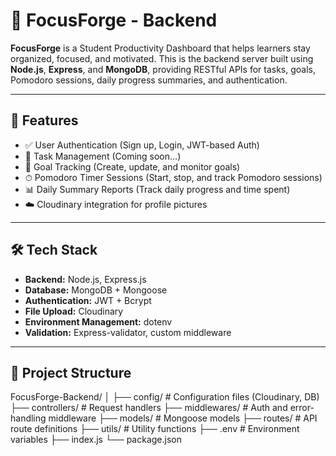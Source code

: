 # 🧠 FocusForge - Backend

**FocusForge** is a Student Productivity Dashboard that helps learners stay organized, focused, and motivated. This is the backend server built using **Node.js**, **Express**, and **MongoDB**, providing RESTful APIs for tasks, goals, Pomodoro sessions, daily progress summaries, and authentication.

---

## 🚀 Features

- ✅ User Authentication (Sign up, Login, JWT-based Auth)
- 📌 Task Management (Coming soon...)
- 🎯 Goal Tracking (Create, update, and monitor goals)
- ⏱ Pomodoro Timer Sessions (Start, stop, and track Pomodoro sessions)
- 📊 Daily Summary Reports (Track daily progress and time spent)
- ☁️ Cloudinary integration for profile pictures

---

## 🛠 Tech Stack

- **Backend:** Node.js, Express.js
- **Database:** MongoDB + Mongoose
- **Authentication:** JWT + Bcrypt
- **File Upload:** Cloudinary
- **Environment Management:** dotenv
- **Validation:** Express-validator, custom middleware

---

## 📁 Project Structure
FocusForge-Backend/
│
├── config/ # Configuration files (Cloudinary, DB)
├── controllers/ # Request handlers
├── middlewares/ # Auth and error-handling middleware
├── models/ # Mongoose models
├── routes/ # API route definitions
├── utils/ # Utility functions
├── .env # Environment variables
├── index.js
└── package.json